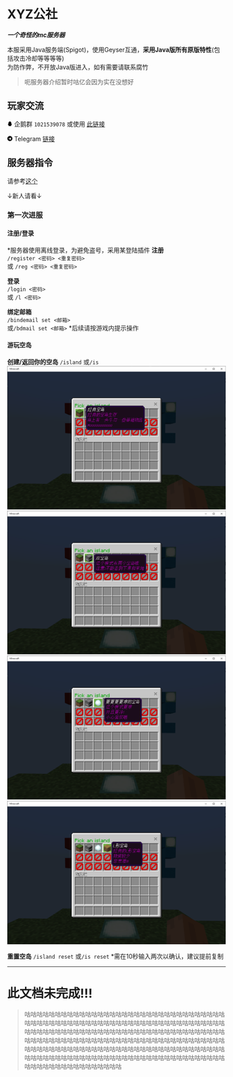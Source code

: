 # XYZ公社
***一个奇怪的mc服务器***

本服采用Java服务端(Spigot)，使用Geyser互通，**采用Java版所有原版特性**(包括攻击冷却等等等等)  
为防作弊，不开放Java版进入，如有需要请联系腐竹

> 呃服务器介绍暂时咕亿会因为实在没想好

## 玩家交流
<svg t="1618148086316" class="icon" viewBox="0 0 1024 1024" version="1.1" xmlns="http://www.w3.org/2000/svg" p-id="1144" width="12" height="12"><path d="M886.1 721.9c-5.4-67.7-41.1-143.1-55.7-181l-37.7-97.5c-1.2-40.6 10.8-133.8-52.1-250.5C677.5 76.2 551.1 65.7 527.7 64.5c-23.4-1.2-169.6-2.4-241.5 124.6s-52.5 254.3-52.5 254.3l-40.2 98.2s-18.7 44.8-34.9 99.3-32.4 140.2-16.2 157.6c16.2 17.4 74.9-79.7 80.3-88.7 0 0 4.2 46.4 15.3 70.7 8.9 19.4 30.2 67.9 73.3 105.9-20.7 6.7-70.4 24.6-77.7 43.2-9.2 23.6 7.2 26.4 35.2 28 28 1.6 162.2 5.2 226.5-3.8 0.7-0.1 1.3-0.2 2-0.3 6.3 0.2 12.2 0.3 17.9 0.3 3.6 0 7.8-0.1 12.3-0.2 0.4 0.1 0.9 0.1 1.3 0.2 64.3 9 198.6 5.4 226.5 3.8 28-1.6 44.3-4.4 35.2-28-7.4-18.9-58.5-37-78.6-43.4 6.3-5.6 12.4-11.6 18.4-18.1 72.5-79.7 66.5-130 69.5-158.8 0 0 61.1 88.1 74.3 91.1 13.2 3 17.3-10.8 12-78.5z" p-id="1145"></path></svg> 企鹅群 `1021539078` 或使用 [此链接](https://jq.qq.com/?_wv=1027&k=lzNyLxNn)  
  
<svg t="1618148362863" class="icon" viewBox="0 0 1024 1024" version="1.1" xmlns="http://www.w3.org/2000/svg" p-id="1981" width="12" height="12"><path d="M512 16C238 16 16 238 16 512s222 496 496 496 496-222 496-496S786 16 512 16z m243.6 339.8l-81.4 383.6c-6 27.2-22.2 33.8-44.8 21l-124-91.4-59.8 57.6c-6.6 6.6-12.2 12.2-25 12.2l8.8-126.2 229.8-207.6c10-8.8-2.2-13.8-15.4-5l-284 178.8-122.4-38.2c-26.6-8.4-27.2-26.6 5.6-39.4l478.2-184.4c22.2-8 41.6 5.4 34.4 39z" p-id="1982"></path></svg> Telegram [链接](https://t.me/joinchat/S3vLVCUfAokMLFHg)

## 服务器指令
请参考[这个](/Commands/Commands.md "指令文档")

↓新人请看↓
### 第一次进服

#### 注册/登录
*服务器使用离线登录，为避免盗号，采用某登陆插件
**注册**  
`/register <密码> <重复密码>`  
或 `/reg <密码> <重复密码>`

**登录**  
`/login <密码>`  
或 `/l <密码>`  

**绑定邮箱**   
`/bindemail set <邮箱>`  
或`/bdmail set <邮箱>`
*后续请按游戏内提示操作

#### 游玩空岛

**创建/返回你的空岛**
`/island`
或`/is`  
![经典空岛](/assets/images/Command-is-create-0.png "经典空岛")
![双空岛](/assets/images/Command-is-create-1.png "双空岛")
![更更更更难的空岛](/assets/images/Command-is-create-2.png "更更更更难的空岛")
![L形空岛](/assets/images/Command-is-create-3.png "L形空岛")

**重置空岛**
`/island reset`
或`/is reset`
*需在10秒输入两次以确认，建议提前复制

---
# 此文档未完成!!!
>咕咕咕咕咕咕咕咕咕咕咕咕咕咕咕咕咕咕咕咕咕咕咕咕咕咕咕咕咕咕咕咕咕咕咕咕咕咕咕咕咕咕咕咕咕咕咕咕咕咕咕咕咕咕咕咕咕咕咕咕咕咕咕咕咕咕咕咕咕咕咕咕咕咕咕咕咕咕咕咕咕咕咕咕咕咕咕咕咕咕咕咕咕咕咕咕咕咕咕咕咕咕咕咕咕咕咕咕咕咕咕咕咕咕咕咕咕咕咕咕咕咕咕咕咕咕咕咕咕咕咕咕咕咕咕咕咕咕咕咕咕咕咕咕咕咕咕咕咕咕咕咕咕咕咕咕咕咕咕咕咕咕咕咕咕咕咕咕咕咕咕咕咕咕咕咕咕咕咕咕咕咕咕咕咕咕咕咕咕咕咕咕咕咕咕咕咕咕咕咕咕咕咕咕咕咕咕咕咕咕咕咕咕咕
